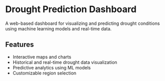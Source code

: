 # Drought Prediction Dashboard

A web-based dashboard for visualizing and predicting drought conditions using machine learning models and real-time data.

## Features

- Interactive maps and charts
- Historical and real-time drought data visualization
- Predictive analytics using ML models
- Customizable region selection